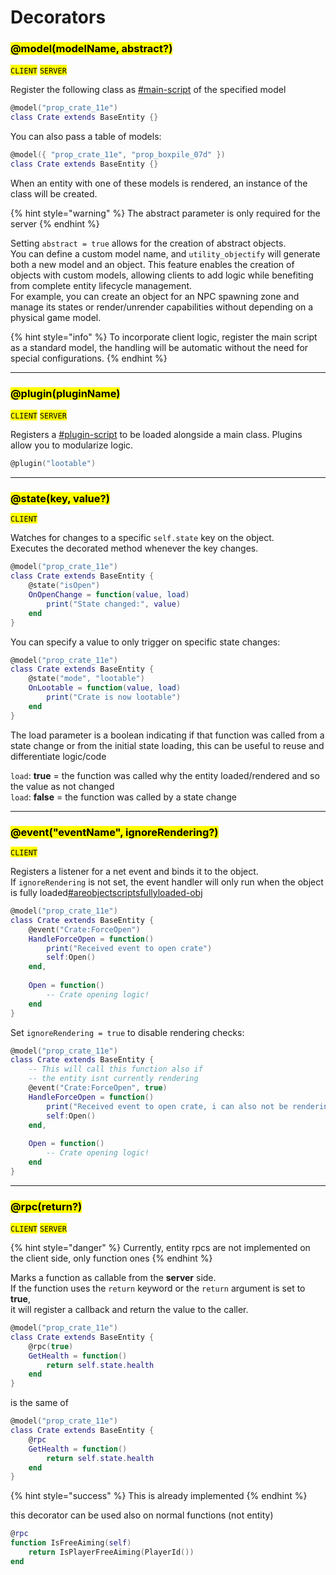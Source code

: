 # Decorators

### <mark style="color:$info;">@model(modelName, abstract?)</mark>

<mark style="color:$primary;">`CLIENT`</mark> <mark style="color:$danger;">`SERVER`</mark>

Register the following class as [#main-script](../client/object-management.md#main-script "mention") of the specified model

```lua
@model("prop_crate_11e")
class Crate extends BaseEntity {}
```

You can also pass a table of models:

```lua
@model({ "prop_crate_11e", "prop_boxpile_07d" })
class Crate extends BaseEntity {}
```

When an entity with one of these models is rendered, an instance of the class will be created.

{% hint style="warning" %}
The abstract parameter is only required for the server
{% endhint %}

Setting `abstract = true` allows for the creation of abstract objects. \
You can define a custom model name, and `utility_objectify` will generate both a new model and an object. This feature enables the creation of objects with custom models, allowing clients to add logic while benefiting from complete entity lifecycle management. \
For example, you can create an object for an NPC spawning zone and manage its states or render/unrender capabilities without depending on a physical game model.

{% hint style="info" %}
To incorporate client logic, register the main script as a standard model, the handling will be automatic without the need for special configurations.
{% endhint %}

***

### <mark style="color:$info;">@plugin(pluginName)</mark>

<mark style="color:$primary;">`CLIENT`</mark> <mark style="color:$danger;">`SERVER`</mark>

Registers a [#plugin-script](../client/object-management.md#plugin-script "mention") to be loaded alongside a main class. Plugins allow you to modularize logic.

```lua
@plugin("lootable")
```

***

### <mark style="color:$info;">@state(key, value?)</mark>

<mark style="color:$primary;">`CLIENT`</mark>

Watches for changes to a specific `self.state` key on the object. \
Executes the decorated method whenever the key changes.

```lua
@model("prop_crate_11e")
class Crate extends BaseEntity {
    @state("isOpen")
    OnOpenChange = function(value, load)
        print("State changed:", value)
    end
}
```

You can specify a value to only trigger on specific state changes:

```lua
@model("prop_crate_11e")
class Crate extends BaseEntity {
    @state("mode", "lootable")
    OnLootable = function(value, load)
        print("Crate is now lootable")
    end
}
```

The load parameter is a boolean indicating if that function was called from a state change or from the initial state loading, this can be useful to reuse and differentiate logic/code&#x20;

`load`: **true** = the function was called why the entity loaded/rendered and so the value as not changed\
`load`: **false** = the function was called by a state change

***

### <mark style="color:$info;">@event("eventName", ignoreRendering?)</mark>

<mark style="color:$primary;">`CLIENT`</mark>

Registers a listener for a net event and binds it to the object.\
If `ignoreRendering` is not set, the event handler will only run when the object is fully loaded[#areobjectscriptsfullyloaded-obj](../client/object-management.md#areobjectscriptsfullyloaded-obj "mention")

```lua
@model("prop_crate_11e")
class Crate extends BaseEntity {
    @event("Crate:ForceOpen")
    HandleForceOpen = function()
        print("Received event to open crate")
        self:Open()
    end,
    
    Open = function()
        -- Crate opening logic!
    end
}
```

Set `ignoreRendering = true` to disable rendering checks:

```lua
@model("prop_crate_11e")
class Crate extends BaseEntity {
    -- This will call this function also if
    -- the entity isnt currently rendering
    @event("Crate:ForceOpen", true)
    HandleForceOpen = function()
        print("Received event to open crate, i can also not be rendering!")
        self:Open()
    end,
    
    Open = function()
        -- Crate opening logic!
    end
}
```

***

### <mark style="color:$info;">@rpc(return?)</mark>

<mark style="color:$primary;">`CLIENT`</mark> <mark style="color:$danger;">`SERVER`</mark>

{% hint style="danger" %}
Currently, entity rpcs are not implemented on the client side, only function ones
{% endhint %}

Marks a function as callable from the **server** side.\
If the function uses the `return` keyword or the `return` argument is set to **true**,\
it will register a callback and return the value to the caller.

```lua
@model("prop_crate_11e")
class Crate extends BaseEntity {
    @rpc(true)
    GetHealth = function()
        return self.state.health
    end
}
```

is the same of

```lua
@model("prop_crate_11e")
class Crate extends BaseEntity {
    @rpc
    GetHealth = function()
        return self.state.health
    end
}
```

{% hint style="success" %}
This is already implemented
{% endhint %}

this decorator can be used also on normal functions (not entity)

```lua
@rpc
function IsFreeAiming(self)
    return IsPlayerFreeAiming(PlayerId())
end
```

